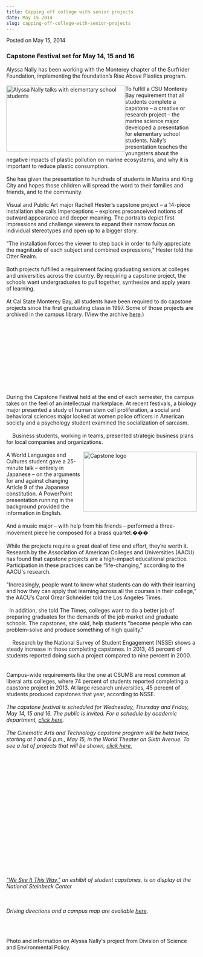 ```yaml
---
title: Capping off college with senior projects
date: May 15 2014
slug: capping-off-college-with-senior-projects
---
```





<span class="date">Posted on May 15, 2014    </span>
<h3>Capstone Festival set for May 14, 15 and 16</h3>
<p>Alyssa Nally has been working with the Monterey chapter of the
Surfrider Foundation, implementing the foundation&#x2019;s Rise Above
Plastics program.<br>
<br>
<img alt="Alyssa Nally talks with elementary school students" src="http://news.csumb.edu/sites/default/files/65/attachments/news/images/plastic1_resize.jpg" style="width:315px; height:174px; float:left">To fulfill a CSU
Monterey Bay requirement that all students complete a capstone &#x2013; a
creative or research project &#x2013; the marine science major developed a
presentation for elementary school students. Nally&#x2019;s presentation
teaches the youngsters about the negative impacts of plastic
pollution on marine ecosystems, and why it is important to reduce
plastic consumption.<br>
<br>
She has given the presentation to hundreds of students in Marina
and King City and hopes those children will spread the word to
their families and friends, and to the community.<br>
<br>
Visual and Public Art major Rachell Hester&#x2019;s capstone project &#x2013; a
14-piece installation she calls Imperceptions &#x2013; explores
preconceived notions of outward appearance and deeper meaning. The
portraits depict first impressions and challenge viewers to expand
their narrow focus on individual stereotypes and open up to a
bigger story.<br>
<br>
&#x201C;The installation forces the viewer to step back in order to fully
appreciate the magnitude of each subject and combined expressions,&#x201D;
Hester told the Otter Realm.<br>
<br>
Both projects fulfilled a requirement facing graduating seniors at
colleges and universities across the country. By requiring a
capstone project, the schools want undergraduates to pull together,
synthesize and apply years of learning.<br>
<br>
At Cal State Monterey Bay, all students have been required to do
capstone projects since the first graduating class in 1997. Some of
those projects are archived in the campus library. (View the
archive <a href="http://capstone.csumb.edu" rel="nofollow">here</a>.)</br></br></br></br></br></br></br></br></br></br></img></br></br></p>
<p>During the Capstone Festival held at the end of each semester,
the campus takes on the feel of an intellectual marketplace. At
recent festivals, a biology major presented a study of human stem
cell proliferation, a social and behavioral sciences major looked
at women police officers in American society and a psychology
student examined the socialization of sarcasm.<br>
<br>
&#x2028;&#x2028;&#x2028;&#x2028;Business students, working in teams, presented strategic
business plans for local companies and organizations.&#x2028;&#x2028;&#x2028;&#x2028;<br>
<br>
<img alt="Capstone logo" src="http://news.csumb.edu/sites/default/files/65/attachments/news/images/seniorcapstone_0.jpg" style="width:300px; height:158px; float:right">A World Languages
and Cultures student gave a 25-minute talk &#x2013; entirely in Japanese &#x2013;
on the arguments for and against changing Article 9 of the Japanese
constitution. A PowerPoint presentation running in the background
provided the information in English.&#x2028;&#x2028;<br>
<br>
And a music major &#x2013; with help from his friends &#x2013; performed a
three-movement piece he composed for a brass quartet.&#xFFFD;&#xFFFD;&#xFFFD;&#x2028;&#x2028;&#x2028;<br>
<br>
While the projects require a great deal of time and effort, they&#x2019;re
worth it. Research by the Association of American Colleges and
Universities (AACU) has found that capstone projects are a
high-impact educational practice. Participation in these practices
can be &#x201C;life-changing,&#x201D; according to the AACU&apos;s research.<br>
<br>
&quot;Increasingly, people want to know what students can do with their
learning and how they can apply that learning across all the
courses in their college,&quot; the AACU&#x2019;s Carol Grear Schneider told
the Los Angeles Times.<br>
<br>
&#x2028;&#x2028;In addition, she told The Times, colleges want to do a better job
of preparing graduates for the demands of the job market and
graduate schools. The capstones, she said, help students &quot;become
people who can problem-solve and produce something of high
quality.&quot;<br>
<br>
&#x2028;&#x2028;&#x2028;&#x2028;Research by the National Survey of Student Engagement (NSSE)
shows a steady increase in those completing capstones. In 2013, 45
percent of students reported doing such a project compared to nine
percent in 2000.&#x2028;&#x2028;&#x2028;&#x2028;<br>
<br>
Campus-wide requirements like the one at CSUMB are most common at
liberal arts colleges, where 74 percent of students reported
completing a capstone project in 2013. At large research
universities, 45 percent of students produced capstones that year,
according to NSSE.<br>
<br>
<em>The capstone festival is scheduled for Wednesday, Thursday and
Friday, May 14, 15 and 16. The public is invited. For a schedule by
academic department, <a href="http://capstonefestival.csumb.edu" rel="nofollow">click here</a>.&#x2028;&#x2028;&#x2028;&#x2028;<br>
<br>
The Cinematic Arts and Technology capstone program will be held
twice, starting at 1 and 6 p.m., May 15, in the World Theater on
Sixth Avenue. To see a list of projects that will be shown,
<a href="http://tat.csumb.edu/spring-2014" rel="nofollow">click
here.</a></br></br></em></br></br></br></br></br></br></br></br></br></br></br></br></br></br></img></br></br></br></br></p>
<p><em><a href="../15/we-see-it-way.html" rel="nofollow">&quot;We See It
This Way,&quot;</a> an exhibit of student capstones, is on display at
the National Steinbeck Center</em></p>
<p><br>
<br>
<em>Driving directions and a campus map are available <a href="http://csumb.edu/maps" rel="nofollow">here</a>.&#x2028;</em></br></br></p>
<p>&#xA0;</p>
<p class="small">Photo and information on Alyssa Nally&apos;s project
from Division of Science and Environmental Policy.</p>






